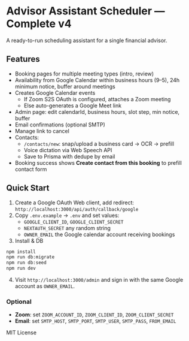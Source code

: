 # Advisor Assistant Scheduler — Complete v4

A ready-to-run scheduling assistant for a single financial advisor.

## Features
- Booking pages for multiple meeting types (intro, review)
- Availability from Google Calendar within business hours (9–5), 24h minimum notice, buffer around meetings
- Creates Google Calendar events
  - If Zoom S2S OAuth is configured, attaches a Zoom meeting
  - Else auto-generates a Google Meet link
- Admin page: edit calendarId, business hours, slot step, min notice, buffer
- Email confirmations (optional SMTP)
- Manage link to cancel
- Contacts:
  - `/contacts/new`: snap/upload a business card → OCR → prefill
  - Voice dictation via Web Speech API
  - Save to Prisma with dedupe by email
- Booking success shows **Create contact from this booking** to prefill contact form

## Quick Start
1) Create a Google OAuth Web client, add redirect:
   `http://localhost:3000/api/auth/callback/google`
2) Copy `.env.example` → `.env` and set values:
   - `GOOGLE_CLIENT_ID`, `GOOGLE_CLIENT_SECRET`
   - `NEXTAUTH_SECRET` any random string
   - `OWNER_EMAIL` the Google calendar account receiving bookings
3) Install & DB
```bash
npm install
npm run db:migrate
npm run db:seed
npm run dev
```
4) Visit `http://localhost:3000/admin` and sign in with the same Google account as `OWNER_EMAIL`.

### Optional
- **Zoom**: set `ZOOM_ACCOUNT_ID`, `ZOOM_CLIENT_ID`, `ZOOM_CLIENT_SECRET`
- **Email**: set `SMTP_HOST`, `SMTP_PORT`, `SMTP_USER`, `SMTP_PASS`, `FROM_EMAIL`

MIT License
